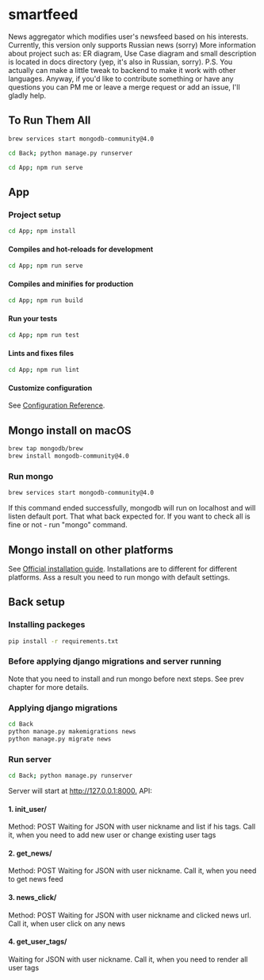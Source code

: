 # smartfeed
News aggregator which modifies user's newsfeed based on his interests. 
Currently, this version only supports Russian news (sorry)
More information about project such as: ER diagram, Use Case diagram and small description is located in docs directory (yep, it's also in Russian, sorry). 
P.S. You actually can make a little tweak to backend to make it work with other languages. 
Anyway, if you'd like to contribute something or have any questions you can PM me or leave a merge request or add an issue, I'll gladly help.

## To Run Them All

```bash
brew services start mongodb-community@4.0
```

```bash
cd Back; python manage.py runserver
```

```bash
cd App; npm run serve
```

## App

### Project setup

```bash
cd App; npm install
```

#### Compiles and hot-reloads for development

```bash
cd App; npm run serve
```

#### Compiles and minifies for production

```bash
cd App; npm run build
```

#### Run your tests

```bash
cd App; npm run test
```

#### Lints and fixes files

```bash
cd App; npm run lint
```

#### Customize configuration

See [Configuration Reference](https://cli.vuejs.org/config/).

## Mongo install on macOS

```bash
brew tap mongodb/brew
brew install mongodb-community@4.0
```

### Run mongo

```bash
brew services start mongodb-community@4.0
```

If this command ended successfully, mongodb will run on localhost and will listen default port. That what back expected for. If you want to check all is fine or not - run "mongo" command.

## Mongo install on other platforms

See [Official installation guide](https://docs.mongodb.com/manual/administration/install-community/). Installations are to different for different platforms. Ass a result you need to run mongo with default settings.

## Back setup

### Installing packeges

```bash
pip install -r requirements.txt
```

### Before applying django migrations and server running

Note that you need to install and run mongo before next steps. See prev chapter for more details.

### Applying django migrations

```bash
cd Back
python manage.py makemigrations news
python manage.py migrate news
```

### Run server

```bash
cd Back; python manage.py runserver
```

Server will start at <http://127.0.0.1:8000.> API:

#### 1. init_user/

Method: POST
Waiting for JSON with user nickname and list if his tags. Call it, when you need to add new user or change existing user tags

#### 2. get_news/

Method: POST
Waiting for JSON with user nickname. Call it, when you need to get news feed

#### 3. news_click/

Method: POST
Waiting for JSON with user nickname and clicked news url. Call it, when user click on any news

#### 4. get_user_tags/

Waiting for JSON with user nickname. Call it, when you need to render all user tags

